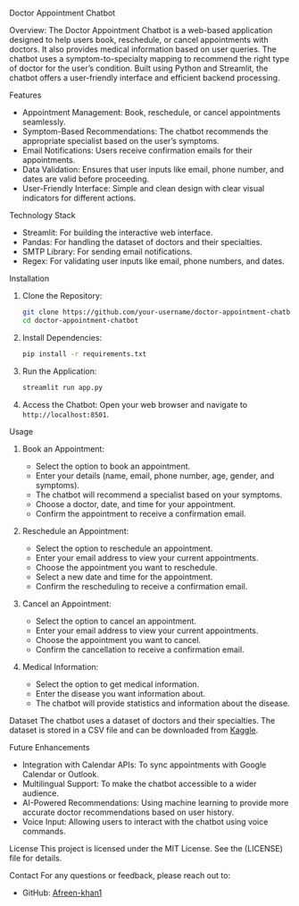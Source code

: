 Doctor Appointment Chatbot

Overview:
The Doctor Appointment Chatbot is a web-based application designed to help users book, reschedule, or cancel appointments with doctors. It also provides medical information based on user queries. The chatbot uses a symptom-to-specialty mapping to recommend the right type of doctor for the user’s condition. Built using Python and Streamlit, the chatbot offers a user-friendly interface and efficient backend processing.

Features
- Appointment Management: Book, reschedule, or cancel appointments seamlessly.
- Symptom-Based Recommendations: The chatbot recommends the appropriate specialist based on the user’s symptoms.
- Email Notifications: Users receive confirmation emails for their appointments.
- Data Validation: Ensures that user inputs like email, phone number, and dates are valid before proceeding.
- User-Friendly Interface: Simple and clean design with clear visual indicators for different actions.

Technology Stack
- Streamlit: For building the interactive web interface.
- Pandas: For handling the dataset of doctors and their specialties.
- SMTP Library: For sending email notifications.
- Regex: For validating user inputs like email, phone numbers, and dates.

Installation
1. Clone the Repository:
   ```bash
   git clone https://github.com/your-username/doctor-appointment-chatbot.git
   cd doctor-appointment-chatbot
   ```

2. Install Dependencies:
   ```bash
   pip install -r requirements.txt
   ```

3. Run the Application:
   ```bash
   streamlit run app.py
   ```

4. Access the Chatbot:
   Open your web browser and navigate to `http://localhost:8501`.

Usage
1. Book an Appointment:
   - Select the option to book an appointment.
   - Enter your details (name, email, phone number, age, gender, and symptoms).
   - The chatbot will recommend a specialist based on your symptoms.
   - Choose a doctor, date, and time for your appointment.
   - Confirm the appointment to receive a confirmation email.

2. Reschedule an Appointment:
   - Select the option to reschedule an appointment.
   - Enter your email address to view your current appointments.
   - Choose the appointment you want to reschedule.
   - Select a new date and time for the appointment.
   - Confirm the rescheduling to receive a confirmation email.

3. Cancel an Appointment:
   - Select the option to cancel an appointment.
   - Enter your email address to view your current appointments.
   - Choose the appointment you want to cancel.
   - Confirm the cancellation to receive a confirmation email.

4. Medical Information:
   - Select the option to get medical information.
   - Enter the disease you want information about.
   - The chatbot will provide statistics and information about the disease.

Dataset
The chatbot uses a dataset of doctors and their specialties. The dataset is stored in a CSV file and can be downloaded from [Kaggle](https://www.kaggle.com/niksaurabh/doctors-speciality).

Future Enhancements
- Integration with Calendar APIs: To sync appointments with Google Calendar or Outlook.
- Multilingual Support: To make the chatbot accessible to a wider audience.
- AI-Powered Recommendations: Using machine learning to provide more accurate doctor recommendations based on user history.
- Voice Input: Allowing users to interact with the chatbot using voice commands.

 License
This project is licensed under the MIT License. See the (LICENSE) file for details.

 Contact
For any questions or feedback, please reach out to:
- GitHub: [Afreen-khan1](https://github.com/Afreen-khan1)
